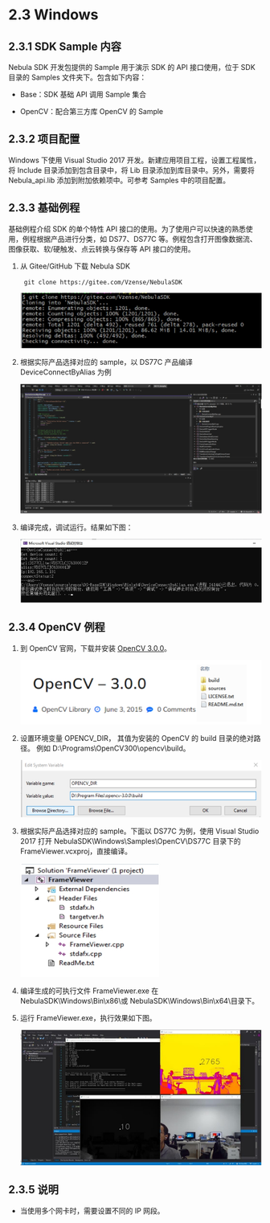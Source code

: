 # 2.3 Windows

## 2.3.1 SDK Sample 内容

Nebula SDK 开发包提供的 Sample 用于演示 SDK 的 API 接口使用，位于 SDK 目录的 Samples 文件夹下。包含如下内容：

- Base：SDK 基础 API 调用 Sample 集合

- OpenCV：配合第三方库 OpenCV 的 Sample

## 2.3.2 项目配置

Windows 下使用 Visual Studio 2017 开发。新建应用项目工程，设置工程属性，将 Include 目录添加到包含目录中，将 Lib 目录添加到库目录中。另外，需要将 Nebula_api.lib 添加到附加依赖项中。可参考 Samples 中的项目配置。

## 2.3.3 基础例程

基础例程介绍 SDK 的单个特性 API 接口的使用。为了使用户可以快速的熟悉使用，例程根据产品进行分类，如 DS77、DS77C 等。例程包含打开图像数据流、图像获取、软/硬触发、点云转换与保存等 API 接口的使用。

1. 从 Gitee/GitHub 下载 Nebula SDK

   ```consle
    git clone https://gitee.com/Vzense/NebulaSDK
   ```

   ![DownloadNebulaSDK](pic/Windows/DownloadNebulaSDK.png)

2. 根据实际产品选择对应的 sample，以 DS77C 产品编译 DeviceConnectByAlias 为例

   ![Compilation](pic/Windows/Compilation.png)

3. 编译完成，调试运行。结果如下图：

   ![Execution](pic/Windows/Execution.png)

## 2.3.4 OpenCV 例程

1. 到 OpenCV 官网，下载并安装 [OpenCV 3.0.0](https://opencv.org/release/opencv-3-0-0/)。

   ![DownloadOpenCV](pic/Windows/DownloadOpenCV.png)

2. 设置环境变量 OPENCV_DIR， 其值为安装的 OpenCV 的 build 目录的绝对路径。
   例如 D:\Programs\OpenCV300\opencv\build。

   ![SetEnvironment](pic/Windows/SetEnvironment.png)

3. 根据实际产品选择对应的 sample。下面以 DS77C 为例，使用 Visual Studio 2017 打开 NebulaSDK\Windows\Samples\OpenCV\DS77C 目录下的 FrameViewer.vcxproj，直接编译。

   ![FrameViewer Project](<pic/Windows/FrameViewer Project.png>)

4. 编译生成的可执行文件 FrameViewer.exe 在 NebulaSDK\Windows\Bin\x86\或 NebulaSDK\Windows\Bin\x64\目录下。

5. 运行 FrameViewer.exe，执行效果如下图。

   ![Execution Successful](<pic/Windows/Execution Successful.png>)

## 2.3.5 说明

- 当使用多个网卡时，需要设置不同的 IP 网段。
